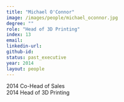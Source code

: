 ```yaml
---
title: "Michael O'Connor"
image: /images/people/michael_oconnor.jpg
degree: ""
role: "Head of 3D Printing"
index: 13
email:
linkedin-url:
github-id:
status: past_executive
year: 2014
layout: people
---
```

2014 Co-Head of Sales
<br>2014 Head of 3D Printing

